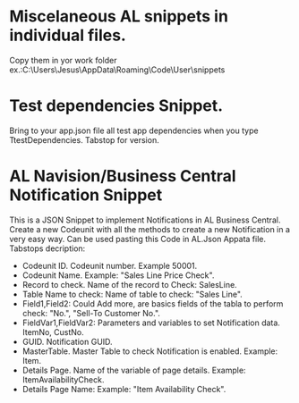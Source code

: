 # Miscelaneous AL snippets in individual files.
Copy them in yor work folder ex.:C:\Users\Jesus<Your user>\AppData\Roaming\Code\User\snippets

# Test dependencies Snippet.
Bring to your app.json file all test app dependencies when you type TtestDependencies. Tabstop for version.

# AL Navision/Business Central Notification Snippet
This is a JSON Snippet to implement Notifications in AL Business Central.
Create a new Codeunit with all the methods to create a new Notification in a very easy way.
Can be used pasting this Code in AL.Json Appata  file.
Tabstops decription:
- Codeunit ID. Codeunit number. Example 50001.
- Codeunit Name. Example: "Sales Line Price Check".
- Record to check. Name of the record to Check: SalesLine.
- Table Name to check: Name of table to check: "Sales Line".
- Field1,Field2: Could Add more, are basics fields of the tabla to perform check: "No.", "Sell-To Customer No.".
- FieldVar1,FieldVar2: Parameters and variables to set Notification data. ItemNo, CustNo.
- GUID. Notification GUID.
- MasterTable. Master Table to check Notification is enabled. Example: Item.
- Details Page. Name of the variable of page details. Example: ItemAvailabilityCheck.
- Details Page Name: Example: "Item Availability Check".
